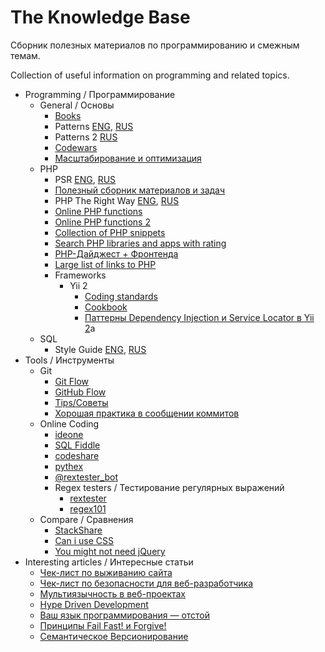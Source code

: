# The Knowledge Base


Сборник полезных материалов по программированию и смежным темам.

Collection of useful information on programming and related topics.


* Programming / Программирование
    * General / Основы
        * [Books](/books.jpg)
        * Patterns [ENG](http://designpatternsphp.readthedocs.io/en/latest/), [RUS](http://designpatternsphp.readthedocs.io/ru/latest/README.html#)
        * Patterns 2 [RUS](http://design-pattern.ru/index.html)
        * [Codewars](https://www.codewars.com)
        * [Масштабирование и оптимизация](https://ruhighload.com/)
    * PHP
        * PSR [ENG](https://www.php-fig.org/psr/), [RUS](https://github.com/samdark/fig-standards-ru/tree/master/accepted/ru)
        * [Полезный сборник материалов и задач](https://github.com/codedokode/pasta)
        * PHP The Right Way [ENG](http://www.phptherightway.com/), [RUS](http://getjump.github.io/ru-php-the-right-way/)
        * [Online PHP functions](http://php.fnlist.com)
        * [Online PHP functions 2](http://onlinephpfunctions.com/)
        * [Collection of PHP snippets](https://github.com/appzcoder/30-seconds-of-php-code)
        * [Search PHP libraries and apps with rating](https://phptrends.com/)
        * [PHP-Дайджест + Фронтенда](https://habr.com/company/zfort/)
        * [Large list of links to PHP](https://github.com/ziadoz/awesome-php)
        * Frameworks
            * Yii 2
                * [Coding standards](https://github.com/yiisoft/yii2-coding-standards)
                * [Cookbook](http://yii2-cookbook.readthedocs.io/)
                * [Паттерны Dependency Injection и Service Locator в Yii 2](https://www.youtube.com/watch?v=5WdKLW3vCQ4)a
    * SQL  
      * Style Guide [ENG](https://www.sqlstyle.guide/), [RUS](https://www.sqlstyle.guide/ru/)
* Tools / Инструменты
    * Git
        * [Git Flow](http://nvie.com/posts/a-successful-git-branching-model/)
        * [GitHub Flow](https://guides.github.com/introduction/flow/)
        * [Tips/Советы](https://github.com/git-tips/tips)
        * [Хорошая практика в сообщении коммитов](https://habrahabr.ru/post/329992/)
    * Online Coding
        * [ideone](https://ideone.com/)
        * [SQL Fiddle](http://sqlfiddle.com/)
        * [codeshare](https://codeshare.io/)
        * [pythex](https://pythex.org/)
        * [@rextester_bot](https://github.com/wrxck/rextester-telegram-bot)
        * Regex testers / Тестирование регулярных выражений
            * [rextester](http://rextester.com/)
            * [regex101](https://regex101.com/)
    * Compare / Сравнения
        * [StackShare](https://stackshare.io)
        * [Can i use CSS](https://caniuse.com/)
        * [You might not need jQuery](http://youmightnotneedjquery.com/)
* Interesting articles / Интересные статьи
    * [Чек-лист по выживанию сайта](https://habrahabr.ru/post/329478/)
    * [Чек-лист по безопасности для веб-разработчика](https://github.com/minotaura/ru-web-developer-security-checklist)
    * [Мультиязычность в веб-проектах](https://habrahabr.ru/post/192228/)
    * [Hype Driven Development](https://habrahabr.ru/company/edison/blog/316668/)
    * [Ваш язык программирования — отстой](https://habr.com/post/315152/)
    * [Принципы Fail Fast! и Forgive!](https://habr.com/post/218325/)
    * [Семантическое Версионирование](https://semver.org/lang/ru/)
